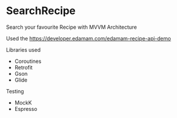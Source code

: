 # SearchRecipe

Search your favourite Recipe with MVVM Architecture

Used the https://developer.edamam.com/edamam-recipe-api-demo

Libraries used
- Coroutines
- Retrofit
- Gson
- Glide

Testing
- MockK
- Espresso

